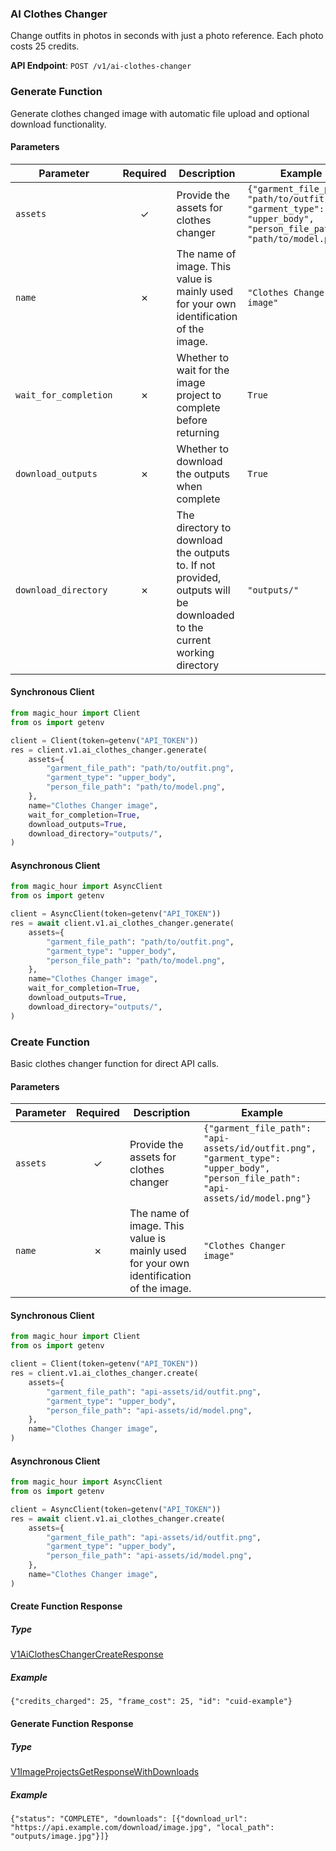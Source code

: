 
### AI Clothes Changer

Change outfits in photos in seconds with just a photo reference. Each photo costs 25 credits.

**API Endpoint**: `POST /v1/ai-clothes-changer`

### Generate Function <a name="generate"></a>

Generate clothes changed image with automatic file upload and optional download functionality.

#### Parameters

| Parameter | Required | Description | Example |
|-----------|:--------:|-------------|--------|
| `assets` | ✓ | Provide the assets for clothes changer | `{"garment_file_path": "path/to/outfit.png", "garment_type": "upper_body", "person_file_path": "path/to/model.png"}` |
| `name` | ✗ | The name of image. This value is mainly used for your own identification of the image. | `"Clothes Changer image"` |
| `wait_for_completion` | ✗ | Whether to wait for the image project to complete before returning | `True` |
| `download_outputs` | ✗ | Whether to download the outputs when complete | `True` |
| `download_directory` | ✗ | The directory to download the outputs to. If not provided, outputs will be downloaded to the current working directory | `"outputs/"` |

#### Synchronous Client

```python
from magic_hour import Client
from os import getenv

client = Client(token=getenv("API_TOKEN"))
res = client.v1.ai_clothes_changer.generate(
    assets={
        "garment_file_path": "path/to/outfit.png",
        "garment_type": "upper_body",
        "person_file_path": "path/to/model.png",
    },
    name="Clothes Changer image",
    wait_for_completion=True,
    download_outputs=True,
    download_directory="outputs/",
)
```

#### Asynchronous Client

```python
from magic_hour import AsyncClient
from os import getenv

client = AsyncClient(token=getenv("API_TOKEN"))
res = await client.v1.ai_clothes_changer.generate(
    assets={
        "garment_file_path": "path/to/outfit.png",
        "garment_type": "upper_body",
        "person_file_path": "path/to/model.png",
    },
    name="Clothes Changer image",
    wait_for_completion=True,
    download_outputs=True,
    download_directory="outputs/",
)
```

### Create Function <a name="create"></a>

Basic clothes changer function for direct API calls.

#### Parameters

| Parameter | Required | Description | Example |
|-----------|:--------:|-------------|--------|
| `assets` | ✓ | Provide the assets for clothes changer | `{"garment_file_path": "api-assets/id/outfit.png", "garment_type": "upper_body", "person_file_path": "api-assets/id/model.png"}` |
| `name` | ✗ | The name of image. This value is mainly used for your own identification of the image. | `"Clothes Changer image"` |

#### Synchronous Client

```python
from magic_hour import Client
from os import getenv

client = Client(token=getenv("API_TOKEN"))
res = client.v1.ai_clothes_changer.create(
    assets={
        "garment_file_path": "api-assets/id/outfit.png",
        "garment_type": "upper_body",
        "person_file_path": "api-assets/id/model.png",
    },
    name="Clothes Changer image",
)

```

#### Asynchronous Client

```python
from magic_hour import AsyncClient
from os import getenv

client = AsyncClient(token=getenv("API_TOKEN"))
res = await client.v1.ai_clothes_changer.create(
    assets={
        "garment_file_path": "api-assets/id/outfit.png",
        "garment_type": "upper_body",
        "person_file_path": "api-assets/id/model.png",
    },
    name="Clothes Changer image",
)

```

#### Create Function Response

##### Type
[V1AiClothesChangerCreateResponse](/magic_hour/types/models/v1_ai_clothes_changer_create_response.py)

##### Example
`{"credits_charged": 25, "frame_cost": 25, "id": "cuid-example"}`

#### Generate Function Response

##### Type
[V1ImageProjectsGetResponseWithDownloads](/magic_hour/types/models/v1_image_projects_get_response.py)

##### Example
`{"status": "COMPLETE", "downloads": [{"download_url": "https://api.example.com/download/image.jpg", "local_path": "outputs/image.jpg"}]}`
